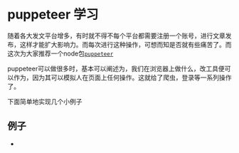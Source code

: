 # puppeteer 学习

随着各大发文平台增多，有时就不得不每个平台都需要注册一个账号，进行文章发布，这样才能扩大影响力。而每次进行这种操作，可想而知是否就有些痛苦了。而这次为大家推荐一个node包[`puppeteer`](https://pptr.dev/)

puppeteer可以做很多时，基本可以阐述为，我们在浏览器上做什么，改工具便可以作为，因为其可以模拟人在页面上任何操作。这就给了爬虫，登录等一系列操作了。

下面简单地实现几个小例子

## 例子

+ 